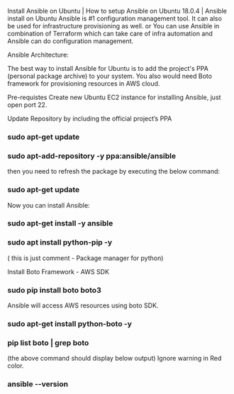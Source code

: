 Install Ansible on Ubuntu | How to setup Ansible on Ubuntu 18.0.4 | Ansible install on Ubuntu
Ansible is #1 configuration management tool. It can also be used for infrastructure provisioning as well. or You can use Ansible in combination of Terraform which can take care of infra automation and Ansible can do configuration management.
 
Ansible Architecture:
 




The best way to install Ansible for Ubuntu is to add the project's PPA (personal package archive) to your system. You also would need Boto framework for provisioning resources in AWS cloud.


Pre-requistes
Create new Ubuntu EC2 instance for installing Ansible, just open port 22.

Update Repository by including the official project’s PPA

### sudo apt-get update
### sudo apt-add-repository -y ppa:ansible/ansible



then you need to refresh the package by executing the below command:
### sudo apt-get update




Now you can install Ansible:
### sudo apt-get install -y ansible



### sudo apt install python-pip -y
 ( this is just comment -  Package manager for python)

Install Boto Framework - AWS SDK
### sudo pip install boto boto3

 
Ansible will access AWS resources using boto SDK.

### sudo apt-get install python-boto -y
### pip list boto | grep boto
(the above command should display below output)
Ignore warning in Red color.


 
### ansible --version
